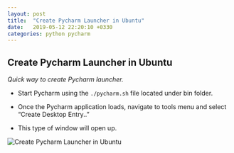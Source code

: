 ```yaml
---
layout: post
title:  "Create Pycharm Launcher in Ubuntu"
date:   2019-05-12 22:20:10 +0330
categories: python pycharm
---
```

## Create Pycharm Launcher in Ubuntu

*Quick way to create Pycharm launcher.*

- Start Pycharm using the `./pycharm.sh` file located under bin folder.

- Once the Pycharm application loads, navigate to tools menu and select “Create Desktop Entry..”

- This type of window will open up.

![Create Pycharm Launcher in Ubuntu](/uploads/2019/05/pycharm-01.jpg)

